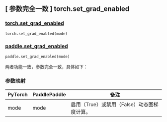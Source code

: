 ## [ 参数完全一致 ] torch.set_grad_enabled

### [torch.set_grad_enabled](https://pytorch.org/docs/stable/generated/torch.set_grad_enabled.html)

```python
torch.set_grad_enabled(mode)
```

### [paddle.set_grad_enabled](https://www.paddlepaddle.org.cn/documentation/docs/zh/api/paddle/set_grad_enabled_cn.html)

```python
paddle.set_grad_enabled(mode)
```

两者功能一致，参数完全一致，具体如下：

### 参数映射

| PyTorch     | PaddlePaddle | 备注                                                                                      |
| ----------- | ------------ | ----------------------------------------------------------------------------------------- |
| mode        | mode         |  启用（True）或禁用（False）动态图梯度计算。       |
